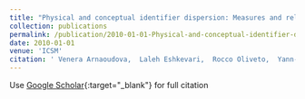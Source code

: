 ```yaml
---
title: "Physical and conceptual identifier dispersion: Measures and relation to fault proneness"
collection: publications
permalink: /publication/2010-01-01-Physical-and-conceptual-identifier-dispersion-Measures-and-relation-to-fault-proneness
date: 2010-01-01
venue: 'ICSM'
citation: ' Venera Arnaoudova,  Laleh Eshkevari,  Rocco Oliveto,  Yann-Ga&quot;el Gu&apos;eh&apos;eneuc,  Giuliano Antoniol, &quot;Physical and conceptual identifier dispersion: Measures and relation to fault proneness.&quot; ICSM, 2010.'
---
```

Use [Google Scholar](https://scholar.google.com/scholar?q=Physical+and+conceptual+identifier+dispersion:+Measures+and+relation+to+fault+proneness){:target="_blank"} for full citation